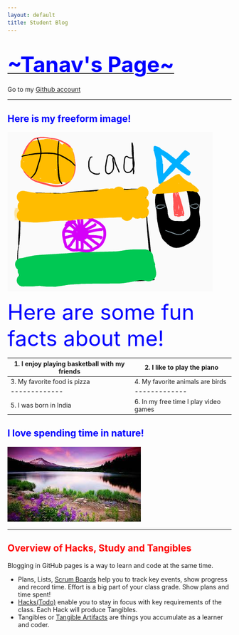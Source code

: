 ```yaml
---
layout: default
title: Student Blog
---
```


# **<u><font size=100px style="color:blue">~Tanav's Page~</font></u>**

Go to my [Github account](https://github.com/Swaggerplayer33)

***
## <strong  style="color:blue">  Here is my freeform image!</strong>
![Freeform](images/ink.png "Freeform drawing, this image shows my interests, which include basketball, cad, coding, and my ethnicity")

<font size = 25px style="color:blue">Here are some fun facts about me!</font>


| 1. I enjoy playing basketball with my friends      | 2. I like to play the piano |
| ----------- | ----------- |
| 3. My favorite food is pizza      | 4. My favorite animals are birds       |
|-------------|-------------|
| 5. I was born in India   | 6. In my free time I play video games        |
  

## <strong style="color:blue">  I love spending time in nature!</strong>

![Nature](images/nature_image.jpeg "Nature image")

***

## <span style="color:red">Overview of Hacks, Study and Tangibles</span>

Blogging in GitHub pages is a way to learn and code at the same time. 

- Plans, Lists, [Scrum Boards](https://clickup.com/blog/scrum-board/) help you to track key events, show progress and record time.  Effort is a big part of your class grade.  Show plans and time spent!
- [Hacks(Todo)](https://levelup.gitconnected.com/six-ultimate-daily-hacks-for-every-programmer-60f5f10feae) enable you to stay in focus with key requirements of the class.  Each Hack will produce Tangibles.
- Tangibles or [Tangible Artifacts](https://en.wikipedia.org/wiki/Artifact_(software_development)) are things you accumulate as a learner and coder. 



